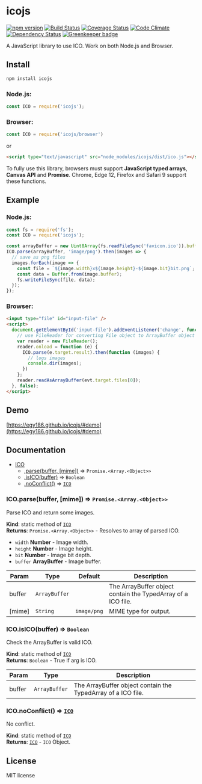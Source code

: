 # icojs

[![npm version](https://img.shields.io/npm/v/icojs.svg)](https://www.npmjs.com/package/icojs)
[![Build Status](https://img.shields.io/travis/egy186/icojs.svg)](https://travis-ci.org/egy186/icojs)
[![Coverage Status](https://img.shields.io/coveralls/egy186/icojs.svg)](https://coveralls.io/r/egy186/icojs)
[![Code Climate](https://img.shields.io/codeclimate/github/egy186/icojs.svg)](https://codeclimate.com/github/egy186/icojs)
[![Dependency Status](https://img.shields.io/david/egy186/icojs.svg)](https://david-dm.org/egy186/icojs)
[![Greenkeeper badge](https://badges.greenkeeper.io/egy186/icojs.svg)](https://greenkeeper.io/)

A JavaScript library to use ICO.
Work on both Node.js and Browser.

## Install

```sh
npm install icojs
```

### Node.js:

```js
const ICO = require('icojs');
```

### Browser:

```js
const ICO = require('icojs/browser')
```

or

```html
<script type="text/javascript" src="node_modules/icojs/dist/ico.js"></script>
```

To fully use this library, browsers must support **JavaScript typed arrays**, **Canvas API** and **Promise**.
Chrome, Edge 12, Firefox and Safari 9 support these functions.

## Example

### Node.js:

```js
const fs = require('fs');
const ICO = require('icojs');

const arrayBuffer = new Uint8Array(fs.readFileSync('favicon.ico')).buffer;
ICO.parse(arrayBuffer, 'image/png').then(images => {
  // save as png files
  images.forEach(image => {
    const file = `${image.width}x${image.height}-${image.bit}bit.png`;
    const data = Buffer.from(image.buffer);
    fs.writeFileSync(file, data);
  });
});
```

### Browser:

```html
<input type="file" id="input-file" />
<script>
  document.getElementById('input-file').addEventListener('change', function (evt) {
    // use FileReader for converting File object to ArrayBuffer object
    var reader = new FileReader();
    reader.onload = function (e) {
      ICO.parse(e.target.result).then(function (images) {
        // logs images
        console.dir(images);
      })
    };
    reader.readAsArrayBuffer(evt.target.files[0]);
  }, false);
</script>
```

## Demo

[https://egy186.github.io/icojs/#demo](https://egy186.github.io/icojs/#demo)

## Documentation

<a name="ICO"></a>

* [ICO](#ICO)
    * [.parse(buffer, [mime])](#ICO.parse) ⇒ <code>Promise.&lt;Array.&lt;Object&gt;&gt;</code>
    * [.isICO(buffer)](#ICO.isICO) ⇒ <code>Boolean</code>
    * [.noConflict()](#ICO.noConflict) ⇒ <code>[ICO](#ICO)</code>

<a name="ICO.parse"></a>

### ICO.parse(buffer, [mime]) ⇒ <code>Promise.&lt;Array.&lt;Object&gt;&gt;</code>
Parse ICO and return some images.

**Kind**: static method of <code>[ICO](#ICO)</code>  
**Returns**: <code>Promise.&lt;Array.&lt;Object&gt;&gt;</code> - Resolves to array of parsed ICO.
  * `width` **Number** - Image width.
  * `height` **Number** - Image height.
  * `bit` **Number** - Image bit depth.
  * `buffer` **ArrayBuffer** - Image buffer.  

| Param | Type | Default | Description |
| --- | --- | --- | --- |
| buffer | <code>ArrayBuffer</code> |  | The ArrayBuffer object contain the TypedArray of a ICO file. |
| [mime] | <code>String</code> | <code>image/png</code> | MIME type for output. |

<a name="ICO.isICO"></a>

### ICO.isICO(buffer) ⇒ <code>Boolean</code>
Check the ArrayBuffer is valid ICO.

**Kind**: static method of <code>[ICO](#ICO)</code>  
**Returns**: <code>Boolean</code> - True if arg is ICO.  

| Param | Type | Description |
| --- | --- | --- |
| buffer | <code>ArrayBuffer</code> | The ArrayBuffer object contain the TypedArray of a ICO file. |

<a name="ICO.noConflict"></a>

### ICO.noConflict() ⇒ <code>[ICO](#ICO)</code>
No conflict.

**Kind**: static method of <code>[ICO](#ICO)</code>  
**Returns**: <code>[ICO](#ICO)</code> - `ICO` Object.  

## License

MIT license
